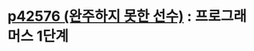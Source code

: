 # [p42576 (완주하지 못한 선수)](https://school.programmers.co.kr/learn/courses/30/lessons/42576) : 프로그래머스 1단계